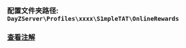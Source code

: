 ### 配置文件夹路径:  `` DayZServer\Profiles\xxxx\S1mpleTAT\OnlineRewards ``
### [查看注解](https://github.com/S1mpleTAT/Dayz-OnlineRewards/tree/main/chinese/%E9%85%8D%E7%BD%AE%E6%96%87%E4%BB%B6/OnlineRewards)
